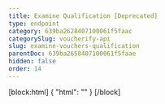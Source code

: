 ```yaml
---
title: Examine Qualification [Deprecated]
type: endpoint
category: 639ba2628407100061f5faac
categorySlug: voucherify-api
slug: examine-vouchers-qualification
parentDoc: 639ba2658407100061f5faae
hidden: false
order: 14
---
```

[block:html]
{
  "html": "<style>\n[title=\"Toggle library\"] { \n  display: none; }\n.LanguagePicker-divider { \n  display: none; }\n.Playground-section3VTXuaYZivJK > .APISectionHeader3LN_-QIR0m7x {\n  display: none; }\n.LanguagePicker-languages1qVVo_v6AlP9 {\n  display: none; }\n</style>"
}
[/block]
